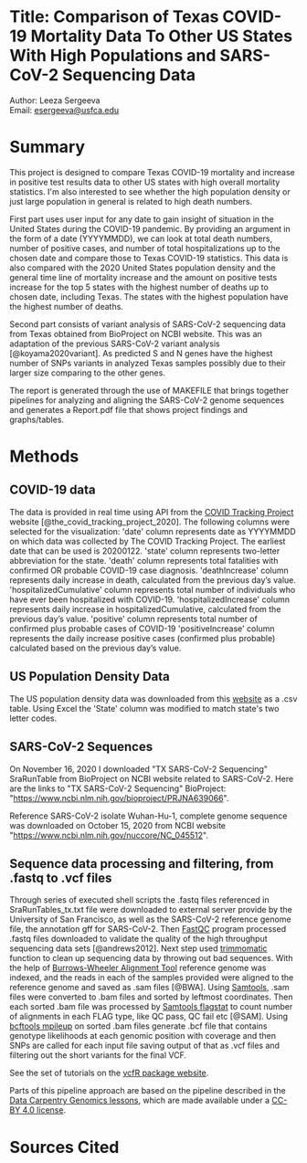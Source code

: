 # Title: Comparison of Texas COVID-19 Mortality Data To Other US States With High Populations and SARS-CoV-2 Sequencing Data

Author: Leeza Sergeeva  
Email: esergeeva@usfca.edu

# Summary

This project is designed to compare Texas COVID-19 mortality and increase in positive test results data to other US states with high overall mortality statistics. I'm also interested to see whether the high population density or just large population in general is related to high death numbers.

First part uses user input for any date to gain insight of situation in the United States during the COVID-19 pandemic. By providing an argument in the form of a date (YYYYMMDD), we can look at total death numbers, number of positive cases, and number of total hospitalizations up to the chosen date and compare those to Texas COVID-19 statistics. This data is also compared with the 2020 United States population density and the general time line of mortality increase and the amount on positive tests increase for the top 5 states with the highest number of deaths up to chosen date, including Texas. The states with the highest population have the highest number of deaths. 

Second part consists of variant analysis of SARS-CoV-2 sequencing data from Texas obtained from BioProject on NCBI website. This was an adaptation of the previous SARS-CoV-2 variant analysis [@koyama2020variant]. As predicted S and N genes have the highest number of SNPs variants in analyzed Texas samples possibly due to their larger size comparing to the other genes.

The report is generated through the use of MAKEFILE that brings together pipelines for analyzing and aligning the SARS-CoV-2 genome sequences and generates a Report.pdf file that shows project findings and graphs/tables.

# Methods

## COVID-19 data

The data is provided in real time using API from the [COVID Tracking Project](https://covidtracking.com/data/api) website [@the_covid_tracking_project_2020]. The following columns were selected for the visualization:
'date' column represents date as YYYYMMDD on which data was collected by The COVID Tracking Project. The earliest date that can be used is 20200122.
'state' column represents two-letter abbreviation for the state.
'death' column represents total fatalities with confirmed OR probable COVID-19 case diagnosis.
'deathIncrease' column represents daily increase in death, calculated from the previous day’s value.
'hospitalizedCumulative' column represents total number of individuals who have ever been hospitalized with COVID-19.
'hospitalizedIncrease' column represents daily increase in hospitalizedCumulative, calculated from the previous day’s value.
'positive' column represents total number of confirmed plus probable cases of COVID-19 
'positiveIncrease' column represents the daily increase positive cases (confirmed plus probable) calculated based on the previous day’s value.

## US Population Density Data
The US population density data was downloaded from this [website](https://worldpopulationreview.com/state-rankings/state-densities) as a .csv table. Using Excel the 'State' column was modified to match state's two letter codes.

## SARS-CoV-2 Sequences

On November 16, 2020 I downloaded "TX SARS-CoV-2 Sequencing" SraRunTable from BioProject on NCBI website related to SARS-CoV-2. Here are the links to "TX SARS-CoV-2 Sequencing" BioProject: "https://www.ncbi.nlm.nih.gov/bioproject/PRJNA639066".

Reference SARS-CoV-2 isolate Wuhan-Hu-1, complete genome sequence was downloaded on October 15, 2020 from NCBI website "https://www.ncbi.nlm.nih.gov/nuccore/NC_045512".

## Sequence data processing and filtering, from .fastq to .vcf files

Through series of executed shell scripts the .fastq files referenced in SraRunTables_tx.txt file were downloaded to external server provide by the University of San Francisco, as well as the SARS-CoV-2 reference genome file, the annotation gff for SARS-CoV-2. Then [FastQC](https://www.bioinformatics.babraham.ac.uk/projects/fastqc/) program processed .fastq files downloaded to validate the quality of the high throughput sequencing data sets [@andrews2012]. Next step used [trimmomatic](http://www.usadellab.org/cms/?page=trimmomatic) function to clean up sequencing data by throwing out bad sequences. With the help of [Burrows-Wheeler Alignment Tool](http://bio-bwa.sourceforge.net/bwa.shtml) reference genome was indexed, and the reads in each of the samples provided were aligned to the reference genome and saved as .sam files [@BWA]. Using [Samtools](https://www.htslib.org/), .sam files were converted to .bam files and sorted by leftmost coordinates. Then each sorted .bam file was processed by [Samtools flagstat](https://www.htslib.org/doc/samtools-flagstat.html) to count number of alignments in each FLAG type, like QC pass, QC fail etc [@SAM]. Using [bcftools mpileup](https://samtools.github.io/bcftools/bcftools.html) on sorted .bam files generate .bcf file that contains genotype likelihoods at each genomic position with coverage and then SNPs are called for each input file saving output of that as .vcf files and filtering out the short variants for the final VCF.  

See the set of tutorials on the [vcfR package website](https://knausb.github.io/vcfR_documentation/index.html).



Parts of this pipeline approach are based on the pipeline described in the [Data Carpentry Genomics lessons](https://datacarpentry.org/genomics-workshop/), which are made available under a [CC-BY 4.0 license](https://creativecommons.org/licenses/by/4.0/).

# Sources Cited